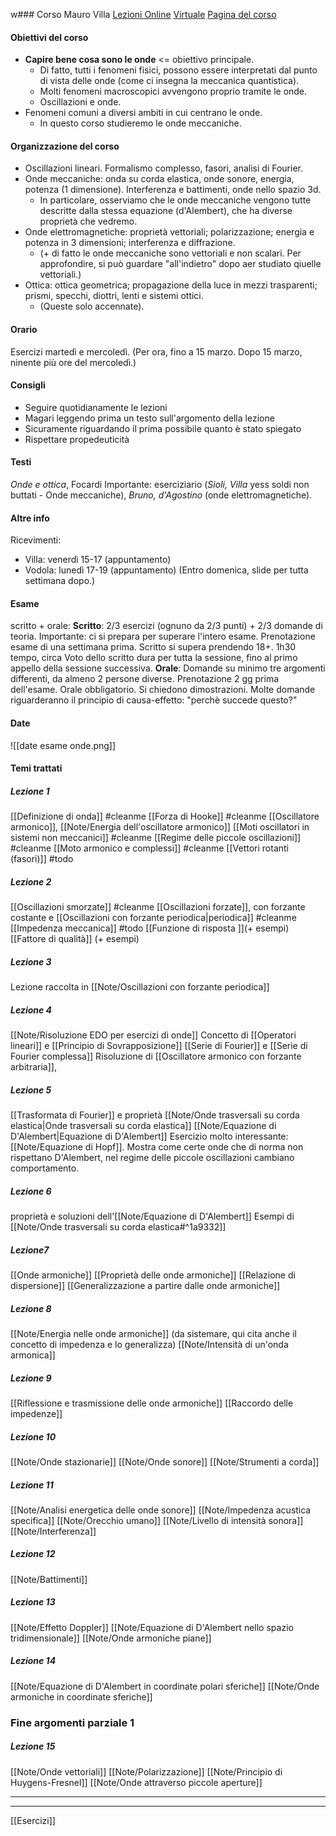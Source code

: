 w### Corso
Mauro Villa
[Lezioni Online](https://teams.microsoft.com/l/meetup-join/19%3ameeting_ZDQyMmMxMTItN2RiNC00ZTBjLTkxMjctZTg2OTk1MTk2MGE3%40thread.v2/0?context=%7b%22Tid%22%3a%22e99647dc-1b08-454a-bf8c-699181b389ab%22%2c%22Oid%22%3a%2255cf41f2-666e-4a8b-92e0-630878079bcc%22%7d) [Virtuale](https://virtuale.unibo.it/course/view.php?id=29417) [Pagina del corso](https://www.unibo.it/it/didattica/insegnamenti/insegnamento/2021/434319)

#### Obiettivi del corso
- __Capire bene cosa sono le onde__ <= obiettivo principale.
    - Di fatto, tutti i fenomeni fisici, possono essere interpretati dal punto di vista delle onde (come ci insegna la meccanica quantistica).
    - Molti fenomeni macroscopici avvengono proprio tramite le onde.
    - Oscillazioni e onde.
- Fenomeni comuni a diversi ambiti in cui centrano le onde.
    - In questo corso studieremo le onde meccaniche.

#### Organizzazione del corso
- Oscillazioni lineari. Formalismo complesso, fasori, analisi di Fourier.
- Onde meccaniche: onda su corda elastica, onde sonore, energia, potenza (1 dimensione). Interferenza e battimenti, onde nello spazio 3d.
    - In particolare, osserviamo che le onde meccaniche vengono tutte descritte dalla stessa equazione (d'Alembert), che ha diverse proprietà che vedremo.
- Onde elettromagnetiche: proprietà vettoriali; polarizzazione; energia e potenza in 3 dimensioni; interferenza e diffrazione.
    - (+  di fatto le onde meccaniche sono vettoriali e non scalari. Per approfondire, si può guardare "all'indietro" dopo aer studiato qiuelle vettoriali.)
 - Ottica: ottica geometrica; propagazione della luce in mezzi trasparenti; prismi, specchi, diottri, lenti e sistemi ottici.
    - (Queste solo accennate).

#### Orario
Esercizi martedì e mercoledì. (Per ora, fino a 15 marzo. Dopo 15 marzo, ninente più ore del mercoledì.)

#### Consigli
- Seguire quotidianamente le lezioni
- Magari leggendo prima un testo sull'argomento della lezione
- Sicuramente riguardando il prima possibile quanto è stato spiegato
- Rispettare propedeuticità


#### Testi
_Onde e ottica_, Focardi
Importante: eserciziario (_Sioli, Villa_ yess soldi non buttati - Onde meccaniche), _Bruno, d'Agostino_ (onde elettromagnetiche).

#### Altre info
Ricevimenti:
- Villa: venerdì 15-17 (appuntamento)
- Vodola: lunedì 17-19 (appuntamento)
(Entro domenica, slide per tutta settimana dopo.)

#### Esame
scritto + orale:
**Scritto**: 2/3 esercizi (ognuno da 2/3 punti) + 2/3 domande di teoria.
Importante: ci si prepara per superare l'intero esame. Prenotazione esame di una settimana prima.
Scritto si supera prendendo 18+. 1h30 tempo, circa
Voto dello scritto dura per tutta la sessione, fino al primo appello della sessione successiva.
**Orale**: Domande su minimo tre argomenti differenti, da almeno 2 persone diverse. Prenotazione 2 gg prima dell'esame.
Orale obbligatorio.
Si chiedono dimostrazioni. Molte domande riguarderanno il principio di causa-effetto: "perchè succede questo?"

#### Date
![[date esame onde.png]]

#### Temi trattati
##### Lezione 1
[[Definizione di onda]] #cleanme
[[Forza di Hooke]] #cleanme
[[Oscillatore armonico]], [[Note/Energia dell'oscillatore armonico]]
[[Moti oscillatori in sistemi non meccanici]] #cleanme
[[Regime delle piccole oscillazioni]] #cleanme
[[Moto armonico e complessi]] #cleanme
[[Vettori rotanti (fasori)]] #todo
##### Lezione 2
[[Oscillazioni smorzate]] #cleanme
[[Oscillazioni forzate]], con forzante costante e [[Oscillazioni con forzante periodica|periodica]] #cleanme
[[Impedenza meccanica]] #todo
[[Funzione di risposta ]](+ esempi)
[[Fattore di qualità]] (+ esempi)
##### Lezione 3
Lezione raccolta in [[Note/Oscillazioni con forzante periodica]]
##### Lezione 4
[[Note/Risoluzione EDO per esercizi di onde]]
Concetto di [[Operatori lineari]] e [[Principio di Sovrapposizione]]
[[Serie di Fourier]] e [[Serie di Fourier complessa]]
Risoluzione di [[Oscillatore armonico con forzante arbitraria]], 
##### Lezione 5
[[Trasformata di Fourier]] e proprietà
[[Note/Onde trasversali su corda elastica|Onde trasversali su corda elastica]]
[[Note/Equazione di D'Alembert|Equazione di D'Alembert]]
Esercizio molto interessante: [[Note/Equazione di Hopf]]. Mostra come certe onde che di norma non rispettano D'Alembert, nel regime delle piccole oscillazioni cambiano comportamento.
##### Lezione 6
proprietà e soluzioni dell'[[Note/Equazione di D'Alembert]]
Esempi di [[Note/Onde trasversali su corda elastica#^1a9332]]
##### Lezione7
[[Onde armoniche]]
[[Proprietà delle onde armoniche]]
[[Relazione di dispersione]]
[[Generalizzazione a partire dalle onde armoniche]]
##### Lezione 8
[[Note/Energia nelle onde armoniche]] (da sistemare, qui cita anche il concetto di impedenza e lo generalizza)
[[Note/Intensità di un'onda armonica]]
##### Lezione 9
[[Riflessione e trasmissione delle onde armoniche]]
[[Raccordo delle impedenze]]
##### Lezione 10
[[Note/Onde stazionarie]]
[[Note/Onde sonore]]
[[Note/Strumenti a corda]]
##### Lezione 11
[[Note/Analisi energetica delle onde sonore]]
[[Note/Impedenza acustica specifica]]
[[Note/Orecchio umano]]
[[Note/Livello di intensità sonora]]
[[Note/Interferenza]]
##### Lezione 12
[[Note/Battimenti]]
##### Lezione 13
[[Note/Effetto Doppler]]
[[Note/Equazione di D'Alembert nello spazio tridimensionale]]
[[Note/Onde armoniche piane]]
##### Lezione 14
[[Note/Equazione di D'Alembert in coordinate polari sferiche]]
[[Note/Onde armoniche in coordinate sferiche]]

### Fine argomenti parziale 1

##### Lezione 15
[[Note/Onde vettoriali]]
[[Note/Polarizzazione]]
[[Note/Principio di Huygens-Fresnel]]
[[Note/Onde attraverso piccole aperture]]

---
---



[[Esercizi]]